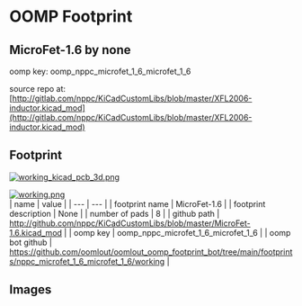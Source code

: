 # OOMP Footprint  
## MicroFet-1.6  by none  
  
oomp key: oomp_nppc_microfet_1_6_microfet_1_6  
  
source repo at: [http://gitlab.com/nppc/KiCadCustomLibs/blob/master/XFL2006-inductor.kicad_mod](http://gitlab.com/nppc/KiCadCustomLibs/blob/master/XFL2006-inductor.kicad_mod)  
## Footprint  
  
[![working_kicad_pcb_3d.png](working_kicad_pcb_3d_600.png)](working_kicad_pcb_3d.png)  
  
[![working.png](working_600.png)](working.png)  
| name | value | 
| --- | --- | 
| footprint name | MicroFet-1.6 | 
| footprint description | None | 
| number of pads | 8 | 
| github path | http://github.com/nppc/KiCadCustomLibs/blob/master/MicroFet-1.6.kicad_mod | 
| oomp key | oomp_nppc_microfet_1_6_microfet_1_6 | 
| oomp bot github | https://github.com/oomlout/oomlout_oomp_footprint_bot/tree/main/footprints/nppc_microfet_1_6_microfet_1_6/working | 
## Images  
